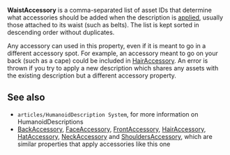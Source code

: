 **WaistAccessory** is a comma-separated list of asset IDs that determine what accessories should be added when the description is [applied](https://developer.roblox.com/en-us/api-reference/function/Humanoid/ApplyDescription), usually those attached to its waist (such as belts). The list is kept sorted in descending order without duplicates.

Any accessory can used in this property, even if it is meant to go in a different accessory spot. For example, an accessory meant to go on your back (such as a cape) could be included in [HairAccessory](https://developer.roblox.com/en-us/api-reference/property/HumanoidDescription/HairAccessory). An error is thrown if you try to apply a new description which shares any assets with the existing description but a different accessory property.

See also
--------

*   `articles/HumanoidDescription System`, for more information on HumanoidDescriptions
*   [BackAccessory](https://developer.roblox.com/en-us/api-reference/property/HumanoidDescription/BackAccessory), [FaceAccessory](https://developer.roblox.com/en-us/api-reference/property/HumanoidDescription/FaceAccessory), [FrontAccessory](https://developer.roblox.com/en-us/api-reference/property/HumanoidDescription/FrontAccessory), [HairAccessory](https://developer.roblox.com/en-us/api-reference/property/HumanoidDescription/HairAccessory), [HatAccessory](https://developer.roblox.com/en-us/api-reference/property/HumanoidDescription/HatAccessory), [NeckAccessory](https://developer.roblox.com/en-us/api-reference/property/HumanoidDescription/NeckAccessory) and [ShouldersAccessory](https://developer.roblox.com/en-us/api-reference/property/HumanoidDescription/ShouldersAccessory), which are similar properties that apply accessories like this one